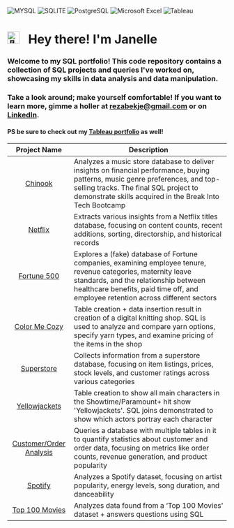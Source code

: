 ![MYSQL](https://img.shields.io/badge/MySQL-005C84?style=for-the-badge&logo=mysql&logoColor=white)
![SQLITE](https://img.shields.io/badge/SQLite-07405E?style=for-the-badge&logo=sqlite&logoColor=white)
![PostgreSQL](https://img.shields.io/badge/PostgreSQL-316192?style=for-the-badge&logo=postgresql&logoColor=white)
![Microsoft Excel](https://img.shields.io/badge/Microsoft_Excel-217346?style=for-the-badge&logo=microsoft-excel&logoColor=white)
![Tableau](https://img.shields.io/badge/Tableau-E97627?style=for-the-badge&logo=Tableau&logoColor=white)

# <picture><img src="https://fonts.gstatic.com/s/e/notoemoji/latest/1f44b/512.gif" alt="👋" width="28"></picture> &nbsp; Hey there! I'm Janelle


### Welcome to my SQL portfolio! This code repository contains a collection of SQL projects and queries I've worked on, showcasing my skills in data analysis and data manipulation. 

### Take a look around; make yourself comfortable! If you want to learn more, gimme a holler at rezabekje@gmail.com or on **[LinkedIn](https://www.linkedin.com/in/janellerezabek/)**.

#### PS be sure to check out my [Tableau portfolio](https://public.tableau.com/app/profile/janelle.rezabek/vizzes) as well!


| Project Name | Description |
|:------------:|-------------|
| [Chinook](https://github.com/janellerezabek/SQL/blob/main/Chinook%20Analytics%20(SQL%20Final%20Project)) | Analyzes a music store database to deliver insights on financial performance, buying patterns, music genre preferences, and top-selling tracks. The final SQL project to demonstrate skills acquired in the Break Into Tech Bootcamp |
| [Netflix](https://github.com/janellerezabek/SQL/blob/main/Netflix%20Analytics) | Extracts various insights from a Netflix titles database, focusing on content counts, recent additions, sorting, directorship, and historical records |
| [Fortune 500](https://github.com/janellerezabek/SQL/blob/main/Fortune%20500) | Explores a (fake) database of Fortune companies, examining employee tenure, revenue categories, maternity leave standards, and the relationship between healthcare benefits, paid time off, and employee retention across different sectors |
| [Color Me Cozy](https://github.com/janellerezabek/SQL/blob/main/%22Color%20Me%20Cozy%22%20Database%20%2B%20Stats)             | Table creation + data insertion result in creation of a digital knitting shop. SQL is used to analyze and compare yarn options, specify yarn types, and examine pricing of the items in the shop |
| [Superstore](https://github.com/janellerezabek/SQL/blob/main/Superstore%20Analysis) | Collects information from a superstore database, focusing on item listings, prices, stock levels, and customer ratings across various categories |
| [Yellowjackets](https://github.com/janellerezabek/SQL/blob/main/Yellowjackets) | Table creation to show all main characters in the Showtime/Paramount+ hit show 'Yellowjackets'. SQL joins demonstrated to show which actors portray each character |
| [Customer/Order Analysis](https://github.com/janellerezabek/SQL/blob/main/Customer%20%26%20Order%20Analytics) | Queries a database with multiple tables in it to quantify statistics about customer and order data, focusing on metrics like order counts, revenue generation, and product popularity |
| [Spotify](https://github.com/janellerezabek/SQL/blob/main/Spotify%20Analytics) | Analyzes a Spotify dataset, focusing on artist popularity, energy levels, song duration, and danceability |
| [Top 100 Movies](https://github.com/janellerezabek/SQL/blob/main/Top%20100%20Movies%20Analytics) | Analyzes data found from a ‘Top 100 Movies’ dataset + answers questions using SQL |
